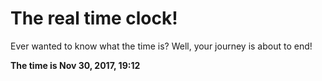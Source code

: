 # The real time clock!

Ever wanted to know what the time is? Well, your journey is about to end!

**The time is Nov 30, 2017, 19:12**